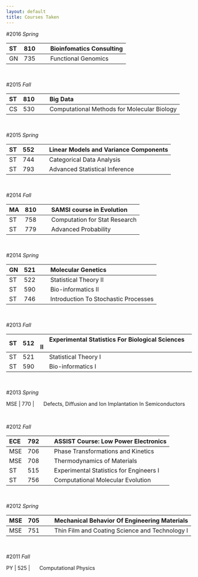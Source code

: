 ```yaml
---
layout: default
title: Courses Taken
---
```


#2016 *Spring*

ST | 810 | <code>&nbsp;&nbsp;&nbsp;</code>Bioinfomatics Consulting
:------------- | :------------- |:-------------
GN | 735 | <code>&nbsp;&nbsp;&nbsp;</code>Functional Genomics

<br>

#2015 *Fall*

ST | 810 | <code>&nbsp;&nbsp;&nbsp;</code>Big Data
:------------- | :------------- |:-------------
CS | 530 | <code>&nbsp;&nbsp;&nbsp;</code>Computational Methods for Molecular Biology

<br>

#2015 *Spring*

ST | 552 | <code>&nbsp;&nbsp;&nbsp;</code>Linear Models and Variance Components
:------------- | :------------- |:-------------
ST | 744 | <code>&nbsp;&nbsp;&nbsp;</code>Categorical Data Analysis
ST | 793 | <code>&nbsp;&nbsp;&nbsp;</code>Advanced Statistical Inference

<br>

#2014 *Fall*

MA | 810 | <code>&nbsp;&nbsp;&nbsp;</code>SAMSI course in Evolution
:------------- | :------------- |:-------------
ST | 758 | <code>&nbsp;&nbsp;&nbsp;</code>Computation for Stat Research
ST | 779 | <code>&nbsp;&nbsp;&nbsp;</code>Advanced Probability

<br>

#2014 *Spring*

GN | 521 | <code>&nbsp;&nbsp;&nbsp;</code>Molecular Genetics
:------------- | :------------- |:-------------
ST | 522 | <code>&nbsp;&nbsp;&nbsp;</code>Statistical Theory II
ST | 590 | <code>&nbsp;&nbsp;&nbsp;</code>Bio-informatics II
ST | 746 | <code>&nbsp;&nbsp;&nbsp;</code>Introduction To Stochastic Processes

<br>

#2013 *Fall*

ST | 512 | <code>&nbsp;&nbsp;&nbsp;</code>Experimental Statistics For Biological Sciences II
:------------- | :------------- |:-------------
ST | 521 | <code>&nbsp;&nbsp;&nbsp;</code>Statistical Theory I
ST | 590 | <code>&nbsp;&nbsp;&nbsp;</code>Bio-informatics I

<br>

#2013 *Spring*

MSE | 770 | <code>&nbsp;&nbsp;&nbsp;</code>Defects, Diffusion and Ion Implantation In Semiconductors

<br>

#2012 *Fall*

ECE | 792 | <code>&nbsp;&nbsp;&nbsp;</code>ASSIST Course: Low Power Electronics
:------------- | :------------- |:-------------
MSE | 706 | <code>&nbsp;&nbsp;&nbsp;</code>Phase Transformations and Kinetics
MSE | 708 | <code>&nbsp;&nbsp;&nbsp;</code>Thermodynamics of Materials
ST  | 515 | <code>&nbsp;&nbsp;&nbsp;</code>Experimental Statistics for Engineers I
ST  | 756 | <code>&nbsp;&nbsp;&nbsp;</code>Computational Molecular Evolution

<br>

#2012 *Spring*

MSE | 705 | <code>&nbsp;&nbsp;&nbsp;</code>Mechanical Behavior Of Engineering Materials
:------------- | :------------- |:-------------
MSE | 751 | <code>&nbsp;&nbsp;&nbsp;</code>Thin Film and Coating Science and Technology I

<br>

#2011 *Fall*

PY  | 525 | <code>&nbsp;&nbsp;&nbsp;</code>Computational Physics



